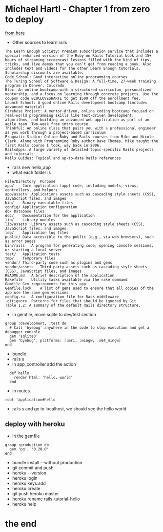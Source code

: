 <link rel="stylesheet" href="style.css">

# Michael Hartl - Chapter 1 from zero to deploy 
[from here](https://www.railstutorial.org/book)

- Other sources to learn rails

```
The Learn Enough Society: Premium subscription service that includes a special enhanced version of the Ruby on Rails Tutorial book and 15+ hours of streaming screencast lessons filled with the kind of tips, tricks, and live demos that you can’t get from reading a book. Also includes text and videos for the other Learn Enough tutorials. Scholarship discounts are available.
Code School: Good interactive online programming courses
The Turing School of Software & Design: A full-time, 27-week training program in Denver, Colorado
Bloc: An online bootcamp with a structured curriculum, personalized mentorship, and a focus on learning through concrete projects. Use the coupon code BLOCLOVESHARTL to get $500 off the enrollment fee.
Launch School: A good online Rails development bootcamp (includes advanced material)
Firehose Project: A mentor-driven, online coding bootcamp focused on real-world programming skills like test-driven development, algorithms, and building an advanced web application as part of an agile team. Two-week free intro course.
Thinkful: An online class that pairs you with a professional engineer as you work through a project-based curriculum
Pragmatic Studio: Online Ruby and Rails courses from Mike and Nicole Clark. Along with Programming Ruby author Dave Thomas, Mike taught the first Rails course I took, way back in 2006.
RailsApps: A large variety of detailed topic-specific Rails projects and tutorials
Rails Guides: Topical and up-to-date Rails references
```

- rails new hello_app
- what each folder is

```
File/Directory  Purpose
app/    Core application (app) code, including models, views, controllers, and helpers
app/assets  Applications assets such as cascading style sheets (CSS), JavaScript files, and images
bin/    Binary executable files
config/ Application configuration
db/ Database files
doc/    Documentation for the application
lib/    Library modules
lib/assets  Library assets such as cascading style sheets (CSS), JavaScript files, and images
log/    Application log files
public/ Data accessible to the public (e.g., via web browsers), such as error pages
bin/rails   A program for generating code, opening console sessions, or starting a local server
test/   Application tests
tmp/    Temporary files
vendor/ Third-party code such as plugins and gems
vendor/assets   Third-party assets such as cascading style sheets (CSS), JavaScript files, and images
README.md   A brief description of the application
Rakefile    Utility tasks available via the rake command
Gemfile Gem requirements for this app
Gemfile.lock    A list of gems used to ensure that all copies of the app use the same gem versions
config.ru   A configuration file for Rack middleware
.gitignore  Patterns for files that should be ignored by Git
Table 1.2: A summary of the default Rails directory structure.
```

- in gemfile, move sqlite to dev/test section

```
group :development, :test do
  # Call 'byebug' anywhere in the code to stop execution and get a debugger console
  gem 'sqlite3'
  gem 'byebug', platforms: [:mri, :mingw, :x64_mingw]
end
```

- bundle
- rails s
- in app_controller add the action

```
  def hello
    render html: 'hello, world'
  end
```

- in routes.

```
root 'application#hello
```

- rails s and go to localhost, we should see the hello world

## deploy with heroku

- in the gemfile

```
group :production do
  gem 'pg', '0.20.0'
end
```

- bundle install --without production
- git commit and push
- heroku --version
- heroku login
- heroku keys:add
- heroku create
- git push heroku master
- heroku rename rails-tutorial-hello
- heroku help 

# the end
